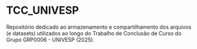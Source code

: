 # TCC_UNIVESP
Repositório dedicado ao armazenamento e compartilhamento dos arquivos (e datasets) utilizados ao longo do Trabalho de Conclusão de Curso do Grupo GRP0006 - UNIVESP (2025).
